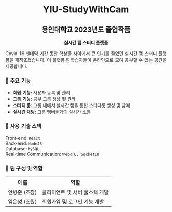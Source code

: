 <h1 align="center">YIU-StudyWithCam</h1>
<p align="center">
</p>
<h2 align="center">용인대학교 2023년도 졸업작품</h2>
<p align="center"><strong>실시간 캠 스터디 플랫폼 <StudyWithCam></strong></p>

<p align="justify">
Covid-19 팬데믹 기간 동안 학생들 사이에서 큰 인기를 끌었던 실시간 캠 스터디 플랫폼을 재창조했습니다. 이 플랫폼은 학습자들이 온라인으로 모여 공부할 수 있는 공간을 제공합니다.
</p>

<h3>🌟 주요 기능</h3>
<ul>
  <li><strong>회원 기능:</strong> 사용자 등록 및 관리</li>
  <li><strong>그룹 기능:</strong> 공부 그룹 생성 및 관리</li>
  <li><strong>스터디 룸:</strong> 그룹 내에서 실시간 캠을 통한 스터디룸 생성 및 참여</li>
  <li><strong>실시간 채팅:</strong> 그룹 멤버들과의 실시간 소통</li>
</ul>

<h3>🔧 사용 기술 스택</h3>
<p>Front-end: <code>React</code><br>
Back-end: <code>NodeJS</code><br>
Database: <code>MySQL</code><br>
Real-time Communication: <code>WebRTC, SocketIO</code></p>

<h3>👥 팀 구성 및 역할</h3>
<table>
  <tr>
    <th>이름</th>
    <th>역할</th>
  </tr>
  <tr>
    <td>안병준 (조장)</td>
    <td>클라이언트 및 서버 풀스택 개발</td>
  </tr>
  <tr>
    <td>임은성 (조원)</td>
    <td>회원가입 및 로그인 기능 개발</td>
  </tr>
</table>
